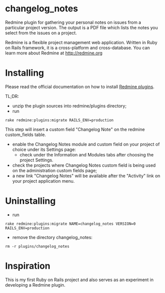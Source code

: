 changelog_notes
===============

Redmine plugin for gathering your personal notes on issues from a particular project version. The output is a PDF file which lists the notes you select from the issues on a project.

Redmine is a flexible project management web application. Written in Ruby on Rails framework, it is a cross-platform and cross-database.
You can learn more about Redmine at http://redmine.org

Installing
==========

Please read the official documentation on how to install [Redmine plugins](http://www.redmine.org/projects/redmine/wiki/Plugins "Redmine plugins").

TL;DR:

- unzip the plugin sources into redmine/plugins directory;
- run

```
rake redmine:plugins:migrate RAILS_ENV=production
```

This step will insert a custom field "Changelog Note" on the redmine custom_fields table.

- enable the Changelog Notes module and custom field on your project of choice under its Settings page:
  - check under the Information and Modules tabs after choosing the project Settings.
- check the projects where Changelog Notes custom field is being used on the administration custom fields page;
- a new link "Changelog Notes" will be available after the "Activity" link on your project application menu.

Uninstalling
============

- run

```
rake redmine:plugins:migrate NAME=changelog_notes VERSION=0 RAILS_ENV=production
```

- remove the directory changelog_notes:

```
rm -r plugins/changelog_notes
```

Inspiration
===========
This is my first Ruby on Rails project and also serves as an experiment in developing a Redmine plugin.

